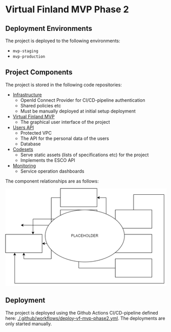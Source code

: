 # Virtual Finland MVP Phase 2

## Deployment Environments

The project is deployed to the following environments:

- `mvp-staging`
- `mvp-production`

## Project Components

The project is stored in the following code repositories:

- [Infrastructure](https://github.com/Virtual-Finland-Development/infrastructure)
  - OpenId Connect Provider for CI/CD-pipeline authentication
  - Shared policies etc
  - Must be manually deployed at initial setup deployment
- [Virtual Finland MVP](https://github.com/Virtual-Finland-Development/virtual-finland)
  - The graphical user interface of the project
- [Users API](https://github.com/Virtual-Finland-Development/users-api)
  - Protected VPC
  - The API for the personal data of the users
  - Database
- [Codesets](https://github.com/Virtual-Finland-Development/codesets)
  - Serve static assets (lists of specifications etc) for the project
  - Implements the ESCO API
- [Monitoring](https://github.com/Virtual-Finland-Development/monitoring)
  - Service operation dashboards

The component relationships are as follows:

![Component Relationships](./images/vf-mvp-phase-2-component-relationships.png)

## Deployment

The project is deployed using the Github Actions CI/CD-pipeline defined here: [./.github/workflows/deploy-vf-mvp-phase2.yml](../.github/workflows/deploy-vf-mvp-phase2.yml). The deployments are only started manually.
